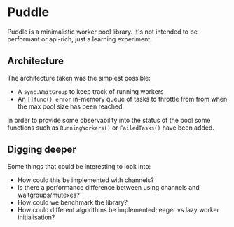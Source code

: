 # Puddle

Puddle is a minimalistic worker pool library. It's not intended to be performant
or api-rich, just a learning experiment.

## Architecture

The architecture taken was the simplest possible:
- A `sync.WaitGroup` to keep track of running workers
- An `[]func() error` in-memory queue of tasks to throttle from from when the
max pool size has been reached.

In order to provide some observability into the status of the pool some
functions such as `RunningWorkers()` or `FailedTasks()` have been added.

## Digging deeper

Some things that could be interesting to look into:

- How could this be implemented with channels?
- Is there a performance difference between using channels and waitgroups/mutexes?
- How could we benchmark the library?
- How could different algorithms be implemented; eager vs lazy worker initialisation?
